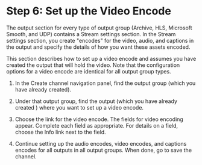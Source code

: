 # Step 6: Set up the Video Encode<a name="creating-a-channel-step6"></a>

The output section for every type of output group \(Archive, HLS, Microsoft Smooth, and UDP\) contains a Stream settings section\. In the Stream settings section, you create "encodes" for the video, audio, and captions in the output and specify the details of how you want these assets encoded\. 

This section describes how to set up a video encode and assumes you have created the output that will hold the video\. Note that the configuration options for a video encode are identical for all output group types\. 

1. In the Create channel navigation panel, find the output group \(which you have already created\)\. 

1. Under that output group, find the output \(which you have already created \) where you want to set up a video encode\.

1. Choose the link for the video encode\. The fields for video encoding appear\. Complete each field as appropriate\. For details on a field, choose the Info link next to the field\. 

1. Continue setting up the audio encodes, video encodes, and captions encodes for all outputs in all output groups\. When done, go to save the channel\.
